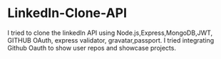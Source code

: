 # LinkedIn-Clone-API
I tried to clone the linkedIn API using Node.js,Express,MongoDB,JWT, GITHUB OAuth, express validator, gravatar,passport. I tried integrating Github Oauth to show user repos and showcase projects.
